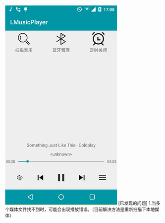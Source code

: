 ![image](https://raw.githubusercontent.com/Sole2016/LocalMusic/master/screenshots/home1.png)
[已发现的问题]
1.当多个媒体文件找不到时，可能会出现播放错误。（目前解决方法是重新扫描下本地媒体）